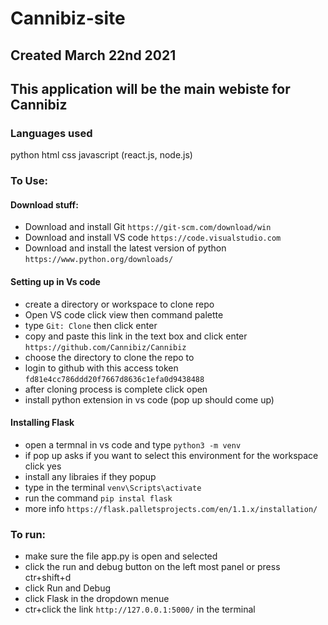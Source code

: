 # Cannibiz-site
## Created March 22nd 2021
## This application will be the main webiste for Cannibiz

### Languages used

python
html
css
javascript (react.js, node.js)

### To Use:

#### Download stuff:
* Download and install Git `https://git-scm.com/download/win`
* Download and install VS code `https://code.visualstudio.com`
* Download and install the latest version of python `https://www.python.org/downloads/`



#### Setting up in Vs code
* create a directory or workspace to clone repo
* Open VS code click view then command palette
* type `Git: Clone` then click enter 
* copy and paste this link in the text box and click enter `https://github.com/Cannibiz/Cannibiz`
* choose the directory to clone the repo to  
* login to github with this access token `fd81e4cc786ddd20f7667d8636c1efa0d9438488`
* after cloning process is complete click open
* install python extension in vs code (pop up should come up)

#### Installing Flask
* open a termnal in vs code and type `python3 -m venv`
* if pop up asks if you want to select this environment for the workspace click yes
* install any libraies if they popup
* type in the terminal `venv\Scripts\activate` 
* run the command `pip instal flask`
* more info `https://flask.palletsprojects.com/en/1.1.x/installation/`


### To run: 

* make sure the file app.py is open and selected
* click the run and debug button on the left most panel or press ctr+shift+d
* click Run and Debug
* click Flask in the dropdown menue
* ctr+click the link `http://127.0.0.1:5000/` in the terminal


